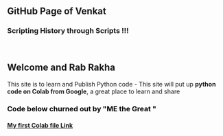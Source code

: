 
## GitHub Page of Venkat 


  <h3> Scripting History through Scripts  !!!</h3>
  <br>
  
   <h2> <b>Welcome  and  Rab Rakha </b></h2>
 
This site is to learn and Publish Python code - This site will put up <b>python code on Colab from Google</b>, a great place to learn and share 

<h3> <p style="color:black;">
  Code below churned out by "ME the Great " </p>
</h3>
 <h4><b><p style="color:blue;"> 
  <a href = "https://github.com/Venkat-100/Venkat-100.github.io/blob/main/Summertrg_Venkat.ipynb"> <b>My first Colab file Link </b></a> </p>

  
